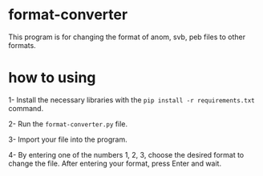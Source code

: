 # format-converter
This program is for changing the format of anom, svb, peb files to other formats.

# how to using
1- Install the necessary libraries with the `pip install -r requirements.txt` command.

2- Run the `format-converter.py` file.

3- Import your file into the program.

4- By entering one of the numbers 1, 2, 3, choose the desired format to change the file. After entering your format, press Enter and wait.
